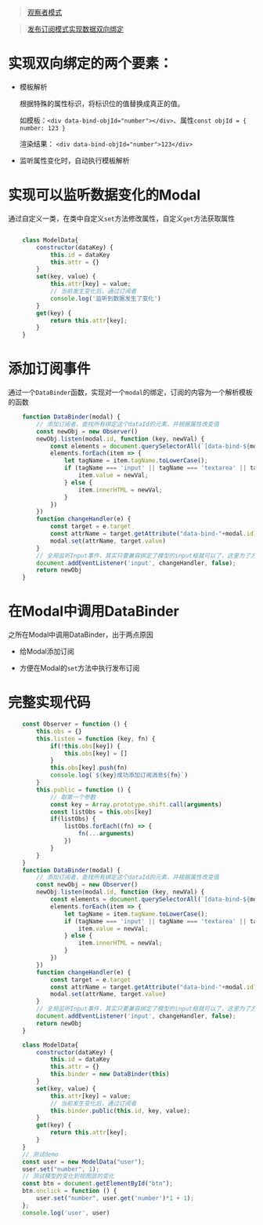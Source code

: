 > [观察者模式](http://67.209.187.128:3001/lanjz/Hello-Word/Front_End/%E5%B0%8F%E8%AE%A1/%E8%A7%82%E5%AF%9F%E8%80%85%E6%A8%A1%E5%BC%8F)

> [发布订阅模式实现数据双向绑定](https://github.com/colinrds/CNotes/wiki/%E5%8F%91%E5%B8%83%E8%AE%A2%E9%98%85%E6%A8%A1%E5%BC%8F%E5%AE%9E%E7%8E%B0%E6%95%B0%E6%8D%AE%E5%8F%8C%E5%90%91%E7%BB%91%E5%AE%9A)

# 实现双向绑定的两个要素：

- 模板解析

  根据特殊的属性标识，将标识位的值替换成真正的值。
  
  如模板：`<div data-bind-objId="number"></div>`、属性`const objId = { number: 123 }`
  
  渲染结果： `<div data-bind-objId="number">123</div>`

- 监听属性变化时，自动执行模板解析

# 实现可以监听数据变化的Modal

通过自定义一类，在类中自定义`set`方法修改属性，自定义`get`方法获取属性

```javascript

	class ModelData{
    	constructor(dataKey) {
    		this.id = dataKey
            this.attr = {}
        }
        set(key, value) {
			this.attr[key] = value;
			// 当前发生变化后，通过订阅者
			console.log('监听到数据发生了变化')
        }
        get(key) {
			return this.attr[key];
        }
    }
```

# 添加订阅事件

通过一个`DataBinder`函数，实现对一个`modal`的绑定，订阅的内容为一个解析模板的函数

```javascript
	function DataBinder(modal) {
		// 添加订阅者，查找所有绑定这个dataId的元素，并根据属性改变值
        const newObj = new Observer()
		newObj.listen(modal.id, function (key, newVal) {
			const elements = document.querySelectorAll(`[data-bind-${modal.id}=${key}]`)
            elements.forEach(item => {
            	let tagName = item.tagName.toLowerCase();
				if (tagName === 'input' || tagName === 'textarea' || tagName === 'select') {
					item.value = newVal;
				} else {
					item.innerHTML = newVal;
				}
            })
		})
		function changeHandler(e) {
			const target = e.target
			const attrName = target.getAttribute("data-bind-"+modal.id);
			modal.set(attrName, target.value)
		}
		// 全局监听Input事件，其实只要兼容绑定了模型的input框就可以了，这里为了方便
		document.addEventListener('input', changeHandler, false);
        return newObj
	}
```

# 在Modal中调用DataBinder

之所在Modal中调用DataBinder，出于两点原因

- 给Modal添加订阅

- 方便在Modal的`set`方法中执行发布订阅

# 完整实现代码

```javascript
    const Observer = function () {
        this.obs = {}
        this.listen = function (key, fn) {
        	if(!this.obs[key]) {
				this.obs[key] = []
            }
			this.obs[key].push(fn)
			console.log(`${key}成功添加订阅消息${fn}`)
		}
		this.public = function () {
			// 取第一个参数
			const key = Array.prototype.shift.call(arguments)
			const listObs = this.obs[key]
			if(listObs) {
				listObs.forEach((fn) => {
					fn(...arguments)
				})
			}
		}
	}
	function DataBinder(modal) {
		// 添加订阅者，查找所有绑定这个dataId的元素，并根据属性改变值
        const newObj = new Observer()
		newObj.listen(modal.id, function (key, newVal) {
			const elements = document.querySelectorAll(`[data-bind-${modal.id}=${key}]`)
            elements.forEach(item => {
            	let tagName = item.tagName.toLowerCase();
				if (tagName === 'input' || tagName === 'textarea' || tagName === 'select') {
					item.value = newVal;
				} else {
					item.innerHTML = newVal;
				}
            })
		})
		function changeHandler(e) {
			const target = e.target
			const attrName = target.getAttribute("data-bind-"+modal.id);
			modal.set(attrName, target.value)
		}
		// 全局监听Input事件，其实只要兼容绑定了模型的input框就可以了，这里为了方便
		document.addEventListener('input', changeHandler, false);
        return newObj
	}

	class ModelData{
    	constructor(dataKey) {
    		this.id = dataKey
            this.attr = {}
			this.binder = new DataBinder(this)
        }
        set(key, value) {
			this.attr[key] = value;
			// 当前发生变化后，通过订阅者
			this.binder.public(this.id, key, value);
        }
        get(key) {
			return this.attr[key];
        }
    }
	// 测试demo
	const user = new ModelData("user");
	user.set("number", 1);
	// 测试模型的变化到视图层的变化
	const btn = document.getElementById("btn");
	btn.onclick = function () {
		user.set("number", user.get('number')*1 + 1);
	};
	console.log('user', user)
```
